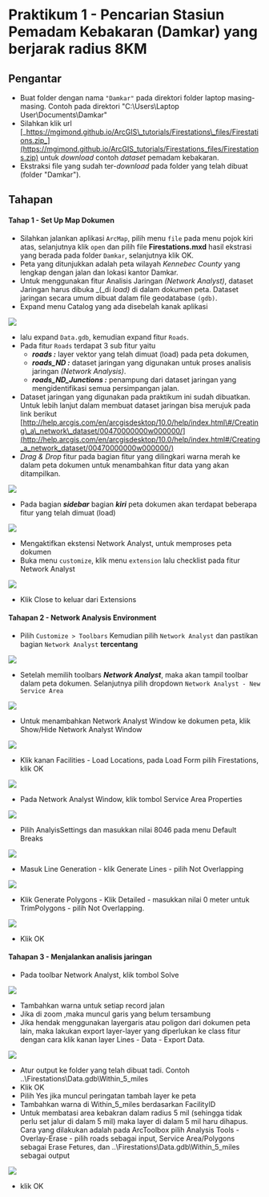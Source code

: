 # Praktikum 1 - Pencarian Stasiun Pemadam Kebakaran \(Damkar\) yang berjarak radius 8KM

## Pengantar

* Buat folder dengan nama `"Damkar"` pada direktori folder laptop masing-masing. Contoh pada direktori "C:\Users\Laptop User\Documents\Damkar"
* Silahkan klik url [_https://mgimond.github.io/ArcGIS\_tutorials/Firestations\_files/Firestations.zip_](https://mgimond.github.io/ArcGIS_tutorials/Firestations_files/Firestations.zip) untuk _download_ contoh _dataset_ pemadam kebakaran.
* Ekstraksi file yang sudah ter-_download_ pada folder yang telah dibuat \(folder "Damkar"\).

## Tahapan

#### Tahap 1 - Set Up Map Dokumen

* Silahkan jalankan aplikasi `ArcMap`, pilih menu `file` pada menu pojok kiri atas, selanjutnya klik `open` dan pilih file **Firestations.mxd** hasil ekstrasi yang berada pada folder `Damkar`, selanjutnya klik OK.
* Peta yang ditunjukkan adalah peta wilayah _Kennebec County_ yang lengkap dengan jalan dan lokasi kantor Damkar.
* Untuk menggunakan fitur Analisis Jaringan _\(Network Analyst\)_, dataset Jaringan harus dibuka _\(_di _load\)_ di dalam dokumen peta. Dataset jaringan secara umum dibuat dalam file geodatabase `(gdb)`.
* Expand menu Catalog yang ada disebelah kanak aplikasi 

![](../.gitbook/assets/catalog.PNG)





* lalu expand `Data.gdb`, kemudian expand fitur `Roads`.
* Pada fitur `Roads` terdapat 3 sub fitur yaitu
  * _**roads :**_ layer vektor yang telah dimuat \(load\) pada peta dokumen,
  * _**roads\_ND :**_ dataset jaringan yang digunakan untuk proses analisis jaringan _\(Network Analysis\)_.
  * _**roads\_ND\_Junctions :**_ penampung dari dataset jaringan yang mengidentifikasi semua persimpangan jalan.
* Dataset jaringan yang digunakan pada praktikum ini sudah dibuatkan. Untuk lebih lanjut dalam membuat dataset jaringan bisa merujuk pada link berikut [http://help.arcgis.com/en/arcgisdesktop/10.0/help/index.html\#/Creating\_a\_network\_dataset/00470000000w000000/](http://help.arcgis.com/en/arcgisdesktop/10.0/help/index.html#/Creating_a_network_dataset/00470000000w000000/)
* _Drag & Drop_ fitur pada bagian fitur yang dilingkari warna merah ke dalam peta dokumen untuk menambahkan fitur data yang akan ditampilkan.

![](../.gitbook/assets/c2.PNG)

* Pada bagian _**sidebar**_ bagian _**kiri**_ peta dokumen akan terdapat beberapa fitur yang telah dimuat \(load\)

![](../.gitbook/assets/c4.PNG)

* Mengaktifkan ekstensi Network Analyst, untuk memproses peta dokumen
* Buka menu `customize`, klik menu `extension` lalu checklist pada fitur Network Analyst

![](../.gitbook/assets/c5.PNG)

* Klik Close to keluar dari Extensions 

#### Tahapan 2 - Network Analysis Environment

* Pilih `Customize > Toolbars`  Kemudian pilih `Network Analyst`  dan pastikan bagian `Network Analyst` **tercentang**

![](../.gitbook/assets/c6.png)

* Setelah memilih toolbars _**Network Analyst**_, maka akan tampil toolbar dalam peta dokumen. Selanjutnya pilih dropdown `Network Analyst - New Service Area` 

![](../.gitbook/assets/c7.png)

* Untuk menambahkan Network Analyst Window ke dokumen peta, klik Show/Hide Network Analyst Window

![](../.gitbook/assets/c8.png)

* Klik kanan Facilities - Load Locations, pada Load Form pilih Firestations, klik OK 

![](../.gitbook/assets/c9.png)

* Pada Network Analyst Window, klik tombol Service Area Properties

![](../.gitbook/assets/d1.png)

* Pilih AnalyisSettings dan masukkan nilai 8046 pada menu Default Breaks 

![](../.gitbook/assets/d2.png)

* Masuk Line Generation - klik Generate Lines - pilih Not Overlapping 

![](../.gitbook/assets/d3.png)

* Klik Generate Polygons - Klik Detailed - masukkan nilai 0 meter untuk TrimPolygons - pilih Not Overlapping. 

![](../.gitbook/assets/d4.png)

* Klik OK

#### Tahapan 3 - Menjalankan analisis jaringan

* Pada toolbar Network Analyst, klik tombol Solve 

![](../.gitbook/assets/d5.png)

* Tambahkan warna untuk setiap record jalan 
* Jika di zoom ,maka muncul garis yang belum tersambung 
* Jika hendak menggunakan layergaris atau poligon dari dokumen peta lain, maka lakukan export layer-layer yang diperlukan ke class fitur dengan cara klik kanan layer Lines - Data - Export Data. 

![](../.gitbook/assets/d6.png)

* Atur output ke folder yang telah dibuat tadi. Contoh ..\Firestations\Data.gdb\Within\_5\_miles 
* Klik OK 
* Pilih Yes jika muncul peringatan tambah layer ke peta 
* Tambahkan warna di Within\_5\_miles berdasarkan FacilityID 
* Untuk membatasi area kebakran dalam radius 5 mil \(sehingga tidak perlu set jalur di dalam 5 mil\) maka layer di dalam 5 mil haru dihapus. Cara yang dilakukan adalah pada ArcToolbox pilih Analysis Tools - Overlay-Erase - pilih roads sebagai input, Service Area/Polygons sebagai Erase Fetures, dan ..\Firestations\Data.gdb\Within\_5\_miles sebagai output 

![](../.gitbook/assets/d9.png)

* klik OK

